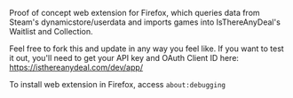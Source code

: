 Proof of concept web extension for Firefox, which queries data from Steam's dynamicstore/userdata
and imports games into IsThereAnyDeal's Waitlist and Collection.

Feel free to fork this and update in any way you feel like. If you want to test it out, you'll need
to get your API key and OAuth Client ID here: https://isthereanydeal.com/dev/app/ 

To install web extension in Firefox, access `about:debugging`
